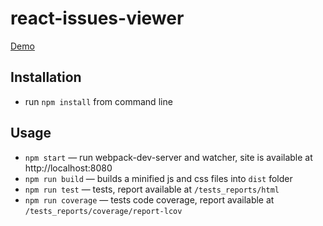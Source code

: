 react-issues-viewer
============

<a href="https://tanz-sullamora.github.io/react-issues-viewer/">Demo</a>

Installation
------------

* run `npm install` from command line


Usage
-----

* `npm start` — run webpack-dev-server and watcher, site is available at http://localhost:8080
* `npm run build` — builds a minified js and css files into `dist` folder
* `npm run test` — tests, report available at `/tests_reports/html`
* `npm run coverage` — tests code coverage, report available at `/tests_reports/coverage/report-lcov`
